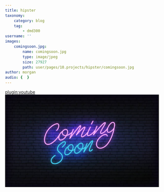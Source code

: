 ```yaml
---
title: hipster
taxonomy:
    category: blog
    tag:
        - dmd300
username: ''
images:
    comingsoon.jpg:
        name: comingsoon.jpg
        type: image/jpeg
        size: 27927
        path: user/pages/10.projects/hipster/comingsoon.jpg
author: morgan
audio: {  }
---
```


[plugin:youtube](https://www.youtube.com/watch?v=BK8guP9ov2U)
![imagename](comingsoon.jpg 'short description')